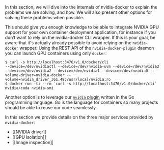 In this section, we will dive into the internals of nvidia-docker to explain the problems we are solving, and how. We will also present other options for solving these problems when possible.  

This should give you enough knowledge to be able to integrate NVIDIA GPU support for your own container deployment application, for instance if you don’t want to rely on the nvidia-docker CLI wrapper. If this is your goal, be aware that it's actually already possible to avoid relying on the `nvidia-docker` wrapper. Using the REST API of the `nvidia-docker-plugin` daemon you can launch GPU containers using only `docker`:
```
$ curl -s http://localhost:3476/v1.0/docker/cli
--device=/dev/nvidiactl --device=/dev/nvidia-uvm --device=/dev/nvidia3 --device=/dev/nvidia2 --device=/dev/nvidia1 --device=/dev/nvidia0 --volume-driver=nvidia-docker --volume=nvidia_driver_361.48:/usr/local/nvidia:ro
$ docker run -ti --rm `curl -s http://localhost:3476/v1.0/docker/cli` nvidia/cuda nvidia-smi
```
Another option is to leverage our [`nvidia` plugin](https://github.com/NVIDIA/nvidia-docker/tree/master/tools/src/nvidia) written in the Go programming language. Go is the language for containers so many projects should be able to reuse our code seamlessly.

In this section we provide details on the three major services provided by `nvidia-docker`:

* [[NVIDIA driver]]
* [[GPU isolation]]
* [[Image inspection]]